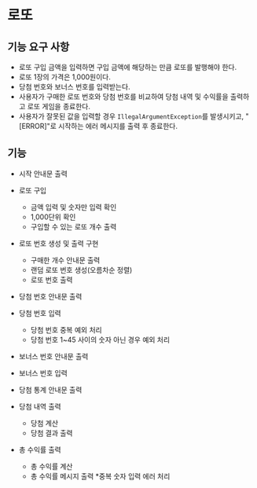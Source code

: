 # 로또


## 기능 요구 사항
- 로또 구입 금액을 입력하면 구입 금액에 해당하는 만큼 로또를 발행해야 한다.
- 로또 1장의 가격은 1,000원이다.
- 당첨 번호와 보너스 번호를 입력받는다.
- 사용자가 구매한 로또 번호와 당첨 번호를 비교하여 당첨 내역 및 수익률을 출력하고 로또 게임을 종료한다.
- 사용자가 잘못된 값을 입력할 경우 `IllegalArgumentException`를 발생시키고, "[ERROR]"로 시작하는 에러 메시지를 출력 후 종료한다.


## 기능 
* 시작 안내문 출력   
* 로또 구입   
    + 금액 입력 및 숫자만 입력 확인   
    + 1,000단위 확인   
    + 구입할 수 있는 로또 개수 출력   
  

* 로또 번호 생성 및 출력 구현
  + 구매한 개수 안내문 출력
  + 랜덤 로또 번호 생성(오름차순 정렬)
  + 로또 번호 출력
  

* 당첨 번호 안내문 출력
* 당첨 번호 입력
    + 당첨 번호 중복 예외 처리
    + 당첨 번호 1~45 사이의 숫자 아닌 경우 예외 처리  

* 보너스 번호 안내문 출력 
* 보너스 번호 입력
* 당첨 통계 안내문 출력
  

* 당첨 내역 출력
  + 당첨 계산
  + 당첨 결과 출력
  

* 총 수익률 출력
    + 총 수익률 계산
    + 총 수익률 메시지 출력
*중복 숫자 입력 에러 처리

